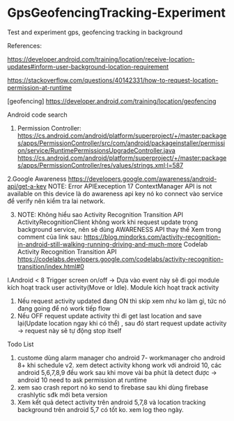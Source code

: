 # GpsGeofencingTracking-Experiment
Test and experiment gps, geofencing tracking in background

References:

https://developer.android.com/training/location/receive-location-updates#inform-user-background-location-requirement

https://stackoverflow.com/questions/40142331/how-to-request-location-permission-at-runtime

[geofencing] https://developer.android.com/training/location/geofencing

Android code search

1. Permission Controller:
https://cs.android.com/android/platform/superproject/+/master:packages/apps/PermissionController/src/com/android/packageinstaller/permission/service/RuntimePermissionsUpgradeController.java
https://cs.android.com/android/platform/superproject/+/master:packages/apps/PermissionController/res/values/strings.xml;l=587

2.Google Awareness
https://developers.google.com/awareness/android-api/get-a-key
NOTE: Error APIExeception 17 ContextManager API is not available on this device là do awareness api key nó ko connect vào service để verify
nên kiểm tra lai network.

3. NOTE: Không hiểu sao Activity Recognition Transition API ActivityRecognitionClient không work khi request update trong background service, nên sẽ dùng AWARENESS API thay thế
Xem trong comment của link sau:
https://blog.mindorks.com/activity-recognition-in-android-still-walking-running-driving-and-much-more
Codelab Activity Recognition Transition API 
https://codelabs.developers.google.com/codelabs/activity-recognition-transition/index.html#0

I.Android < 8
Trigger screen on/off -> Dựa vào event này sẽ đi gọi module kích hoạt track user activity(Move or Idle).
Module kích hoạt track activity
1. Nếu request activity updated đang ON thì skip xem như ko làm gì, tức nó đang going để nó work tiếp flow
2. Nếu OFF request update activity thì đi get last location and save lại(Update location ngay khi có thể) , sau đó start request update activity -> request này sẽ tự động stop itself


Todo List
1. custome dùng alarm manager cho android 7- workmanager cho android 8+ khi schedule
v2. xem detect activity khong work với android 10, các android 5,6,7,8,9 đều work sau khi move vài ba phút là detect được -> android 10 need to ask permission at runtime
3. xem sao crash report nó ko send to firebase sau khi dùng firebase crashlytic sđk mới beta version
4. Xem kết quả detect activity trên android 5,7,8 và location tracking background trên android 5,7 có tốt ko. xem log theo ngày.
